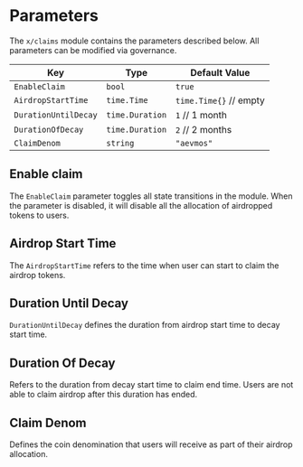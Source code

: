 <!--
order: 6
-->

# Parameters

The `x/claims` module contains the parameters described below. All parameters can be modified via governance.

| Key                  | Type            | Default Value          |
|----------------------|-----------------|------------------------|
| `EnableClaim`        | `bool`          | `true`                 |
| `AirdropStartTime`   | `time.Time`     | `time.Time{}` // empty |
| `DurationUntilDecay` | `time.Duration` | `1` // 1 month         |
| `DurationOfDecay`    | `time.Duration` | `2` // 2 months        |
| `ClaimDenom`         | `string`        | `"aevmos"`             |

## Enable claim

The `EnableClaim` parameter toggles all state transitions in the module. When the parameter is disabled, it will disable all the allocation of airdropped tokens to users.

## Airdrop Start Time

The `AirdropStartTime` refers to the time when user can start to claim the airdrop tokens.

## Duration Until Decay

`DurationUntilDecay` defines the duration from airdrop start time to decay start time.

## Duration Of Decay

Refers to the duration from decay start time to claim end time. Users are not able to claim airdrop after this duration has ended.

## Claim Denom

Defines the coin denomination that users will receive as part of their airdrop allocation.
